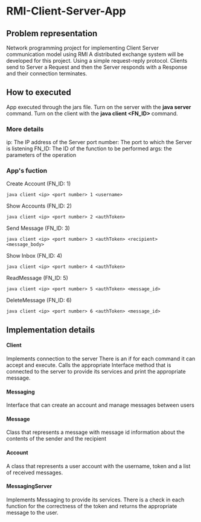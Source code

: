 # RMI-Client-Server-App

## Problem representation	
Network programming project for implementing Client Server communication model using RMI
A distributed exchange system will be developed for this project.
Using a simple request-reply protocol. Clients send to Server a Request and then the Server responds with a Response and their connection terminates.

## How to executed
App executed through the jars file.
Turn on the server with the **java server <port number>** command.
Turn on the client with the **java client <ip> <port number> <FN_ID> <args>** command.

### More details 
ip: The IP address of the Server
port number: The port to which the Server is listening
FN_ID: The ID of the function to be performed
args: the parameters of the operation

### App's fuction
Create Account (FN_ID: 1)
```
java client <ip> <port number> 1 <username>
```
Show Accounts (FN_ID: 2)
```
java client <ip> <port number> 2 <authToken>
```
Send Message (FN_ID: 3)
```
java client <ip> <port number> 3 <authToken> <recipient>
<message_body>
```
Show Inbox (FN_ID: 4)
```
java client <ip> <port number> 4 <authToken>
```
ReadMessage (FN_ID: 5)
```
java client <ip> <port number> 5 <authToken> <message_id>
```
DeleteMessage (FN_ID: 6)
```
java client <ip> <port number> 6 <authToken> <message_id>
```

## Implementation details
#### Client
Implements connection to the server
There is an if for each command it can accept and execute. Calls the appropriate Interface method that is connected
to the server to provide its services and print the appropriate message.

#### Messaging
Interface that can create an account and manage messages between users

#### Message
Class that represents a message with message id information about the contents of the sender and the recipient

#### Account
A class that represents a user account with the username, token and a list of received messages.

#### MessagingServer
Implements Messaging to provide its services. There is a check in each function for the correctness of the token
and returns the appropriate message to the user. 

